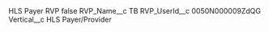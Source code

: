 <?xml version="1.0" encoding="UTF-8"?>
<CustomMetadata xmlns="http://soap.sforce.com/2006/04/metadata" xmlns:xsi="http://www.w3.org/2001/XMLSchema-instance" xmlns:xsd="http://www.w3.org/2001/XMLSchema">
    <label>HLS Payer RVP</label>
    <protected>false</protected>
    <values>
        <field>RVP_Name__c</field>
        <value xsi:type="xsd:string">TB</value>
    </values>
    <values>
        <field>RVP_UserId__c</field>
        <value xsi:type="xsd:string">0050N000009ZdQG</value>
    </values>
    <values>
        <field>Vertical__c</field>
        <value xsi:type="xsd:string">HLS	Payer/Provider</value>
    </values>
</CustomMetadata>
